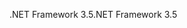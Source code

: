 <span data-ttu-id="7f832-101">.NET Framework 3.5</span><span class="sxs-lookup"><span data-stu-id="7f832-101">.NET Framework 3.5</span></span>